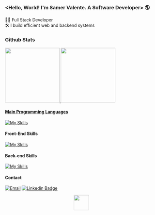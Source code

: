 ### <Hello, World! I'm Samer Valente. A Software Developer> 🌎

👨🏻 Full Stack Developer <br/> 
🛠️ I build efficient web and backend systems 

### Github Stats
  <a href="https://github.com/samervalente">
  <img height="180em" src="https://github-readme-stats.vercel.app/api?username=samervalente&show_icons=true&theme=dracula&include_all_commits=true&count_private=true" />
  <img height="180em" src="https://github-readme-stats.vercel.app/api/top-langs/?username=samervalente&layout=compact&langs_count=7&theme=dracula" />

 
#### Main Programming Languages 
 [![My Skills](https://skillicons.dev/icons?i=js,ts,java&perline=4)](https://skillicons.dev)

#### Front-End Skills
 [![My Skills](https://skillicons.dev/icons?i=html,css,react,redux,nextjs,materialui,tailwindcss,figma&perline=10)](https://skillicons.dev)
  
#### Back-end Skills
 [![My Skills](https://skillicons.dev/icons?i=nodejs,spring,express,nestjs,prisma,postgresql,mongodb,aws,docker,jest&perline=10)](https://skillicons.dev)


#### Contact
<div align="left">
  
  [![Email](https://img.shields.io/badge/Gmail-D14836?style=for-the-badge&logo=gmail&logoColor=white)](mailto:samervalente@gmail.com)
  [![Linkedin Badge](https://img.shields.io/badge/LinkedIn-0077B5?style=for-the-badge&logo=linkedin&logoColor=white)](https://www.linkedin.com/in/samervalente/)
</div>

<div align="right">
    <div align="center"> 
  <img width="50px" height="50px" src="https://cdn-icons-png.flaticon.com/512/1751/1751898.png" />
  </div>
</div>

  
  
  

